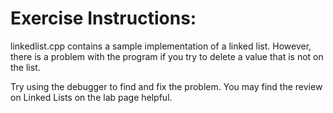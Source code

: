 # Exercise Instructions:

linkedlist.cpp contains a sample implementation of a linked list.  However, there is a problem with the program if you try to delete a value that is not on the list.

Try using the debugger to find and fix the problem.  You may find the review on Linked Lists on the lab page helpful.